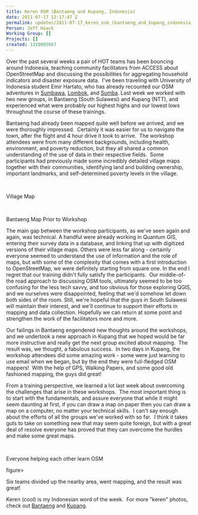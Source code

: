```yaml
---
title: Keren OSM (Bantaeng and Kupang, Indonesia)
date: 2011-07-17 12:17:47 Z
permalink: updates/2011-07-17_keren_osm_(bantaeng_and_kupang_indonesia)
Person: Jeff Haack
Working Group: []
Projects: []
created: 1310905067
---
```


<p>Over the past several weeks a pair of HOT teams has been bouncing around Indonesia, teaching community facilitators from ACCESS about OpenStreetMap and discussing the possibilities for aggregating household indicators and disaster exposure data.&nbsp; I've been traveling with University of Indonesia student Emir Hartato, who has already recounted our OSM adventures in <a title="HOT in Sumbawa Island, Indonesia" href="http://hot.openstreetmap.org/weblog/2011/07/hot-in-sumbawa-indonesia/">Sumbawa</a>, <a title="HOT in Lombok, Indonesia" href="http://hot.openstreetmap.org/weblog/2011/07/hot-in-lombok-indonesia/">Lombok</a>, and <a title="HOT in Sumba Island, Indonesia" href="http://hot.openstreetmap.org/weblog/2011/07/hot-in-sumba-island-indonesia/">Sumba</a>. Last week we worked with two new groups, in Bantaeng (South Sulawesi) and Kupang (NTT), and experienced what were probably our highest highs and our lowest lows throughout the course of these trainings.</p><p>Bantaeng had already been mapped quite well before we arrived, and we were thoroughly impressed.&nbsp; Certainly it was easier for us to navigate the town, after the flight and 4 hour drive it took to arrive.&nbsp; The workshop attendees were from many different backgrounds, including health, environment, and poverty reduction, but they all shared a common understanding of the use of data in their respective fields.&nbsp; Some participants had previously made some incredibly detailed village maps together with their communities, identifying land and building ownership, important landmarks, and self-determined poverty levels in the village.</p><p>&nbsp;</p><p><img src="/sites/default/files/imagecache/update_content/wp-content/uploads/2011/07/village.jpg" alt="">Village Map</p><p>&nbsp;</p><p><img src="/sites/default/files/imagecache/update_content/wp-content/uploads/2011/07/bantaeng.png" alt="">Bantaeng Map Prior to Workshop</p><p>The main gap between the workshop participants, as we've seen again and again, was technical. A handful were already working in Quantum GIS, entering their survey data in a database, and linking that up with digitized versions of their village maps. Others were less far along - certainly everyone seemed to understand the use of information and the role of maps, but with some of the complexity that comes with a first introduction to OpenStreetMap, we were definitely starting from square one. In the end I regret that our training didn't fully satisfy the participants.&nbsp; Our middle-of-the road approach to discussing OSM tools, ultimately seemed to be too confusing for the less tech savvy, and too obvious for those exploring QGIS, and we ourselves were disappointed, feeling that we'd somehow let down both sides of the room. Still, we're hopeful that the guys in South Sulawesi will maintain their interest, and we'll continue to support their efforts in mapping and data collection. Hopefully we can return at some point and strengthen the work of the facilitators more and more.</p><p>Our failings in Bantaeng engendered new thoughts around the workshops, and we undertook a new approach in Kupang that we hoped would be far more instructive and really get the next group excited about mapping.&nbsp; The result was, we thought, a fabulous success.&nbsp; In two days in Kupang, the workshop attendees did some amazing work - some were just learning to use email when we began, but by the end they were full-fledged OSM mappers!&nbsp; With the help of GPS, Walking Papers, and some good old fashioned mapping, the guys did great!</p><p>From a training perspective, we learned a lot last week about overcoming the challenges that arise in these workshops.&nbsp; The most important thing is to start with the fundamentals, and assure everyone that while it might seem daunting at first, if you can draw a map on paper then you can draw a map on a computer, no matter your technical skills.&nbsp; I can't say enough about the efforts of all the groups we've worked with so far.&nbsp; I think it takes guts to take on something new that may seem quite foreign, but with a great deal of resolve everyone has proved that they can overcome the hurdles and make some great maps.</p><p>&nbsp;</p><p><img src="/sites/default/files/imagecache/update_content/wp-content/uploads/2011/07/kupang-help.jpg" alt="">Everyone helping each other learn OSM</p><p>figure&gt;<img src="/sites/default/files/imagecache/update_content/wp-content/uploads/2011/07/big.jpg" alt=""></p><p>Six teams divided up the nearby area, went mapping, and the result was great!</p><p>Keren (<em>cool</em>) is my Indonesian word of the week.&nbsp; For more "keren" photos, check out <a title="Jeff Haack's Bantaeng Photos" href="https://plus.google.com/photos/116043918579672679730/albums/5629530225978254049">Bantaeng</a> and <a title="Jeff Haack's Kupang Photos" href="https://plus.google.com/photos/116043918579672679730/albums/5629457081943502065">Kupang</a>.</p>
